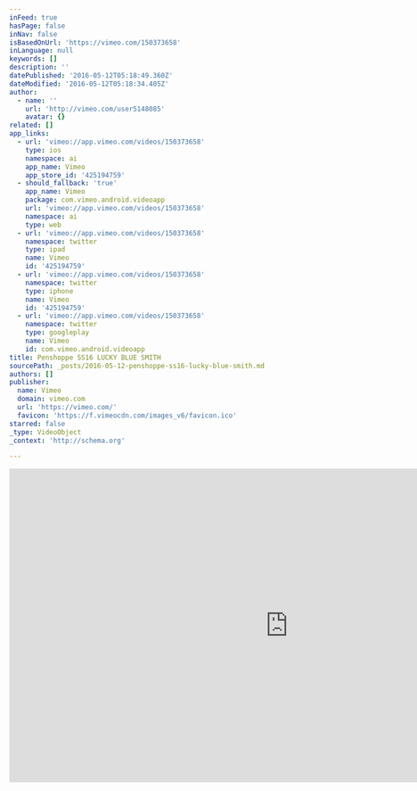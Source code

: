 ```yaml
---
inFeed: true
hasPage: false
inNav: false
isBasedOnUrl: 'https://vimeo.com/150373658'
inLanguage: null
keywords: []
description: ''
datePublished: '2016-05-12T05:18:49.360Z'
dateModified: '2016-05-12T05:18:34.405Z'
author:
  - name: ''
    url: 'http://vimeo.com/user5148085'
    avatar: {}
related: []
app_links:
  - url: 'vimeo://app.vimeo.com/videos/150373658'
    type: ios
    namespace: ai
    app_name: Vimeo
    app_store_id: '425194759'
  - should_fallback: 'true'
    app_name: Vimeo
    package: com.vimeo.android.videoapp
    url: 'vimeo://app.vimeo.com/videos/150373658'
    namespace: ai
    type: web
  - url: 'vimeo://app.vimeo.com/videos/150373658'
    namespace: twitter
    type: ipad
    name: Vimeo
    id: '425194759'
  - url: 'vimeo://app.vimeo.com/videos/150373658'
    namespace: twitter
    type: iphone
    name: Vimeo
    id: '425194759'
  - url: 'vimeo://app.vimeo.com/videos/150373658'
    namespace: twitter
    type: googleplay
    name: Vimeo
    id: com.vimeo.android.videoapp
title: Penshoppe SS16 LUCKY BLUE SMITH
sourcePath: _posts/2016-05-12-penshoppe-ss16-lucky-blue-smith.md
authors: []
publisher:
  name: Vimeo
  domain: vimeo.com
  url: 'https://vimeo.com/'
  favicon: 'https://f.vimeocdn.com/images_v6/favicon.ico'
starred: false
_type: VideoObject
_context: 'http://schema.org'

---
```

<iframe src="https://cdn.embedly.com/widgets/media.html?src=https%3A%2F%2Fplayer.vimeo.com%2Fvideo%2F150373658&amp;url=https%3A%2F%2Fvimeo.com%2F150373658&amp;image=http%3A%2F%2Fi.vimeocdn.com%2Fvideo%2F561293542_1280.jpg&amp;key=b7d04c9b404c499eba89ee7072e1c4f7&amp;type=text%2Fhtml&amp;schema=vimeo" width="1000" height="563" scrolling="no" frameborder="0" allowfullscreen="" style=""></iframe>